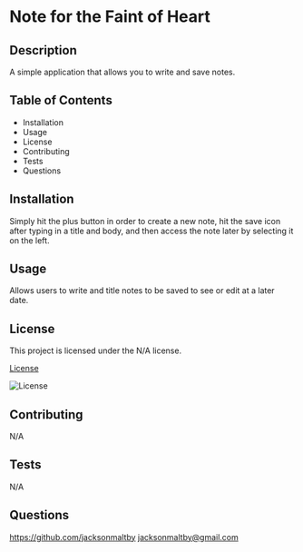 # Note for the Faint of Heart

## Description 
  
A simple application that allows you to write and save notes.
  
## Table of Contents 
  
* Installation
* Usage
* License
* Contributing
* Tests
* Questions
  
## Installation
  
Simply hit the plus button in order to create a new note, hit the save icon after typing in a title and body, and then access the note later by selecting it on the left.
  
## Usage 
  
Allows users to write and title notes to be saved to see or edit at a later date.

## License
    
This project is licensed under the N/A license.

[License](License)

![License](https://img.shields.io/badge/license-N/A-green.svg)
  
## Contributing
  
N/A
  
## Tests
  
N/A
  
## Questions
  
https://github.com/jacksonmaltby jacksonmaltby@gmail.com

